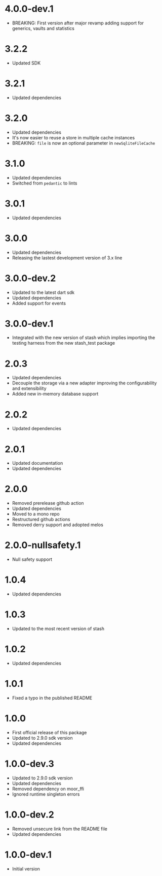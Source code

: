 # 4.0.0-dev.1

- BREAKING: First version after major revamp adding support for generics, vaults and statistics

# 3.2.2

- Updated SDK

# 3.2.1

- Updated dependencies

# 3.2.0

- Updated dependencies
- It's now easier to reuse a store in multiple cache instances
- BREAKING: `file` is now an optional parameter in `newSqliteFileCache`

# 3.1.0

- Updated dependencies
- Switched from `pedantic` to lints

# 3.0.1

- Updated dependencies

# 3.0.0

- Updated dependencies
- Releasing the lastest development version of 3.x line

# 3.0.0-dev.2

- Updated to the latest dart sdk
- Updated dependencies
- Added support for events

# 3.0.0-dev.1

- Integrated with the new version of stash which implies importing the testing harness from the new stash_test package

# 2.0.3

- Updated dependencies
- Decouple the storage via a new adapter improving the configurability and extensibility
- Added new in-memory database support

# 2.0.2

- Updated dependencies

# 2.0.1

- Updated documentation
- Updated dependencies

# 2.0.0

- Removed prerelease github action
- Updated dependencies
- Moved to a mono repo
- Restructured github actions
- Removed derry support and adopted melos

# 2.0.0-nullsafety.1

- Null safety support

# 1.0.4

- Updated dependencies

# 1.0.3

- Updated to the most recent version of stash

# 1.0.2

- Updated dependencies

# 1.0.1

- Fixed a typo in the published README

# 1.0.0

- First official release of this package
- Updated to 2.9.0 sdk version
- Updated dependencies

# 1.0.0-dev.3

- Updated to 2.9.0 sdk version
- Updated dependencies
- Removed dependency on moor_ffi
- Ignored runtime singleton errors

# 1.0.0-dev.2

- Removed unsecure link from the README file
- Updated dependencies

# 1.0.0-dev.1

- Initial version
